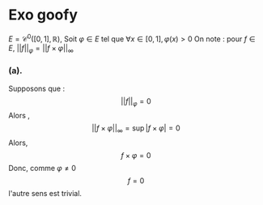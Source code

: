 # Exo goofy
$E = \mathcal{C}^{0}([0, 1], \mathbb{R})$, 
Soit $\varphi \in E$ tel que $\forall x \in [0, 1], \varphi(x) > 0$
On note : pour $f \in E$, $\left|\left| f \right|\right|_{\varphi}=\left|\left| f \times \varphi \right|\right|_{\infty}$

### (a). 
Supposons que : 
$$\left|\left| f \right|\right| _{\varphi} = 0$$
Alors , 
$$\left|\left| f \times \varphi \right|\right|_{\infty} = \sup\left| f \times \varphi \right| = 0$$
Alors, 
$$f \times \varphi = 0$$
Donc, comme $\varphi \neq 0$
$$f = 0$$
l'autre sens est trivial. 